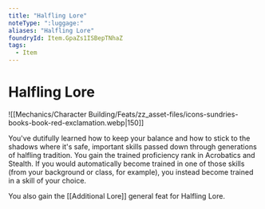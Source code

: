 ```yaml
---
title: "Halfling Lore"
noteType: ":luggage:"
aliases: "Halfling Lore"
foundryId: Item.GpaZs1ISBepTNhaZ
tags:
  - Item
---
```


# Halfling Lore
![[Mechanics/Character Building/Feats/zz_asset-files/icons-sundries-books-book-red-exclamation.webp|150]]

You've dutifully learned how to keep your balance and how to stick to the shadows where it's safe, important skills passed down through generations of halfling tradition. You gain the trained proficiency rank in Acrobatics and Stealth. If you would automatically become trained in one of those skills (from your background or class, for example), you instead become trained in a skill of your choice.

You also gain the [[Additional Lore]] general feat for Halfling Lore.
